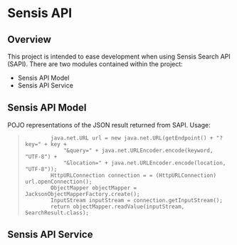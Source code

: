 Sensis API
===========

Overview
------------
This project is intended to ease development when using Sensis Search API (SAPI).  There are two modules contained within the project:
<ul>
    <li>Sensis API Model</li>
    <li>Sensis API Service</li>
</ul>

Sensis API Model
---------------------
POJO representations of the JSON result returned from SAPI. Usage:

<blockquote>

            java.net.URL url = new java.net.URL(getEndpoint() + "?key=" + key +
                "&query=" + java.net.URLEncoder.encode(keyword, "UTF-8") +
                "&location=" + java.net.URLEncoder.encode(location, "UTF-8"));
            HttpURLConnection connection = = (HttpURLConnection) url.openConnection();
            ObjectMapper objectMapper = JacksonObjectMapperFactory.create();
            InputStream inputStream = connection.getInputStream();
            return objectMapper.readValue(inputStream, SearchResult.class);
</blockquote>

Sensis API Service
----------------------


